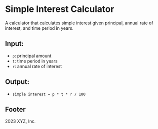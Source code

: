 # Simple Interest Calculator  
A calculator that calculates simple interest given principal, annual rate of interest, and time period in years.  

## Input:
- `p`: principal amount  
- `t`: time period in years  
- `r`: annual rate of interest  

## Output:
- `simple interest = p * t * r / 100`  

## Footer
2023 XYZ, Inc.
